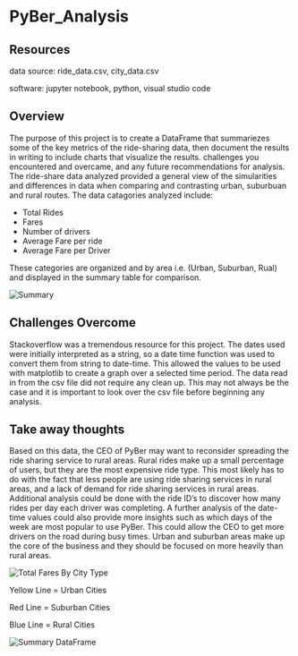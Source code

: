 # PyBer_Analysis

## Resources 
data source: ride_data.csv, city_data.csv

software: jupyter notebook, python, visual studio code 


##  Overview
The purpose of this project is to create a DataFrame that summariezes some of the key metrics of the ride-sharing data, then document the results in writing to include charts that visualize the results.  challenges you encountered and overcame, and any future recommendations for analysis. The ride-share data analyzed provided a general view of the simularities and differences in data when comparing and contrasting urban, suburbuan and rural routes. The data catagories analyzed include: 

- Total Rides
- Fares
- Number of drivers 
- Average Fare per ride 
- Average Fare per Driver  

These categories are organized and by area i.e. (Urban, Suburban, Rual) and displayed in the summary table for comparison.

![Summary](PyBer_Analysis\Challenge_Images\Pyber_Summary_DF.png)

## Challenges Overcome
Stackoverflow was a tremendous resource for this project. The dates used were initially interpreted as a string, so a date time function was used to convert them from string to date-time. This allowed the values to be used with matplotlib to create a graph over a selected time period. The data read in from the csv file did not require any clean up. This may not always be the case and it is important to look over the csv file before beginning any analysis. 

## Take away thoughts
Based on this data, the CEO of PyBer may want to reconsider spreading the ride sharing service to rural areas. Rural rides make up a small percentage of users, but they are the most expensive ride type. This most likely has to do with the fact that less people are using ride sharing services in rural areas, and a lack of demand for ride sharing services in rural areas. Additional analysis could be done with the ride ID’s to discover how many rides per day each driver was completing. A further analysis of the date-time values could also provide more insights such as which days of the week are most popular to use PyBer. This could allow the CEO to get more drivers on the road during busy times. Urban and suburban areas make up the core of the business and they should be focused on more heavily than rural areas.  


![Total Fares By City Type](Fig8.png)

Yellow Line = Urban Cities

Red Line = Suburban Cities

Blue Line = Rural Cities

![Summary DataFrame](PyBer_dataframe.png)